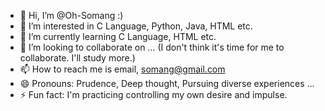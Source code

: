 - 👋 Hi, I’m @Oh-Somang :) 
- 👀 I’m interested in C Language, Python, Java, HTML etc.
- 🌱 I’m currently learning C Language, HTML etc.
- 💞️ I’m looking to collaborate on ... (I don't think it's time for me to collaborate. I'll study more.) 
- 📫 How to reach me is email, somang@gmail.com
- 😄 Pronouns: Prudence, Deep thought, Pursuing diverse experiences ...
- ⚡ Fun fact: I'm practicing controlling my own desire and impulse.

<!---
Oh-Somang/Oh-Somang is a ✨ special ✨ repository because its `README.md` (this file) appears on your GitHub profile.
You can click the Preview link to take a look at your changes.
--->

